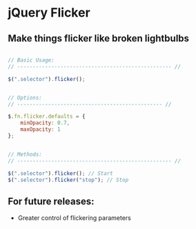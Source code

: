 # jQuery Flicker
## Make things flicker like broken lightbulbs

``` javascript

// Basic Usage:
// -------------------------------------------------- //

$(".selector").flicker();


// Options:
// ----------------------------------------------- //

$.fn.flicker.defaults = {
    minOpacity: 0.7,
    maxOpacity: 1
};


// Methods:
// -------------------------------------------------- //

$(".selector").flicker(); // Start
$(".selector").flicker("stop"); // Stop

```

## For future releases:

- Greater control of flickering parameters
